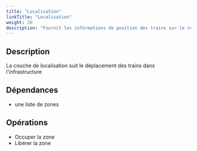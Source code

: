 ```yaml
---
title: "Localisation"
linkTitle: "Localisation"
weight: 20
description: "Fournit les informations de position des trains sur le réseau"
---
```


## Description

La couche de localisation suit le déplacement des trains dans l'infrastructure

## Dépendances

- une liste de zones

## Opérations

- Occuper la zone
- Libérer la zone
